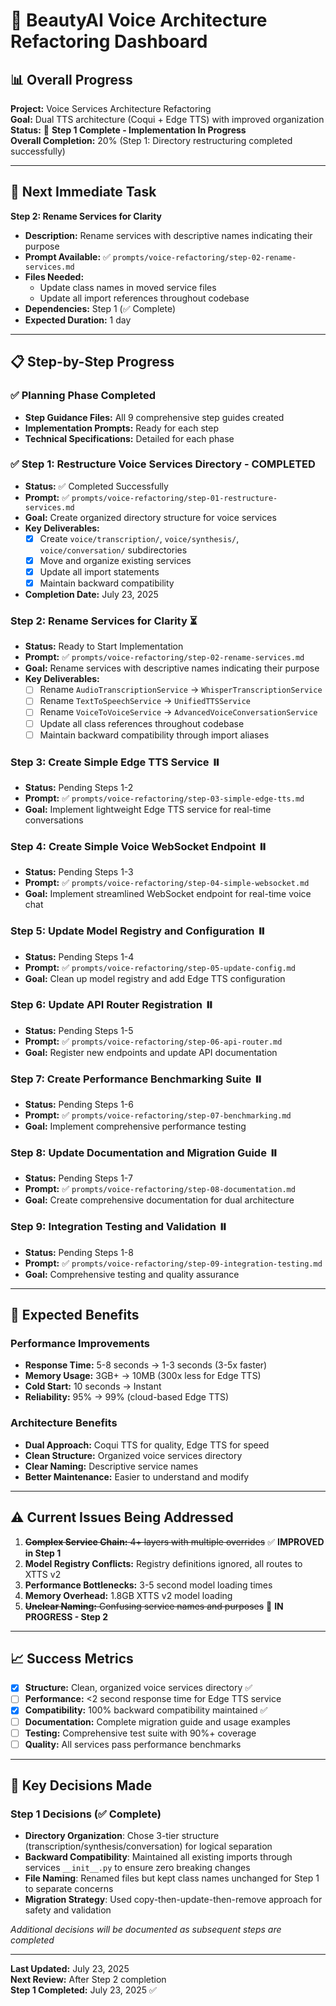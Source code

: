 # 🎤 BeautyAI Voice Architecture Refactoring Dashboard

## 📊 **Overall Progress**

**Project:** Voice Services Architecture Refactoring  
**Goal:** Dual TTS architecture (Coqui + Edge TTS) with improved organization  
**Status:** 🚧 **Step 1 Complete - Implementation In Progress**  
**Overall Completion:** 20% (Step 1: Directory restructuring completed successfully)

---

## 🎯 **Next Immediate Task**

**Step 2: Rename Services for Clarity**
- **Description:** Rename services with descriptive names indicating their purpose
- **Prompt Available:** ✅ `prompts/voice-refactoring/step-02-rename-services.md`
- **Files Needed:** 
  - Update class names in moved service files
  - Update all import references throughout codebase
- **Dependencies:** Step 1 (✅ Complete)
- **Expected Duration:** 1 day

---

## 📋 **Step-by-Step Progress**

### **✅ Planning Phase Completed**
- **Step Guidance Files:** All 9 comprehensive step guides created
- **Implementation Prompts:** Ready for each step
- **Technical Specifications:** Detailed for each phase

### **✅ Step 1: Restructure Voice Services Directory - COMPLETED**
- **Status:** ✅ Completed Successfully
- **Prompt:** ✅ `prompts/voice-refactoring/step-01-restructure-services.md`
- **Goal:** Create organized directory structure for voice services
- **Key Deliverables:**
  - [x] Create `voice/transcription/`, `voice/synthesis/`, `voice/conversation/` subdirectories
  - [x] Move and organize existing services
  - [x] Update all import statements
  - [x] Maintain backward compatibility
- **Completion Date:** July 23, 2025

### **Step 2: Rename Services for Clarity** ⏳
- **Status:** Ready to Start Implementation
- **Prompt:** ✅ `prompts/voice-refactoring/step-02-rename-services.md`
- **Goal:** Rename services with descriptive names indicating their purpose
- **Key Deliverables:**
  - [ ] Rename `AudioTranscriptionService` → `WhisperTranscriptionService`
  - [ ] Rename `TextToSpeechService` → `UnifiedTTSService`
  - [ ] Rename `VoiceToVoiceService` → `AdvancedVoiceConversationService`
  - [ ] Update all class references throughout codebase
  - [ ] Maintain backward compatibility through import aliases

### **Step 3: Create Simple Edge TTS Service** ⏸️
- **Status:** Pending Steps 1-2
- **Prompt:** ✅ `prompts/voice-refactoring/step-03-simple-edge-tts.md`
- **Goal:** Implement lightweight Edge TTS service for real-time conversations

### **Step 4: Create Simple Voice WebSocket Endpoint** ⏸️
- **Status:** Pending Steps 1-3
- **Prompt:** ✅ `prompts/voice-refactoring/step-04-simple-websocket.md`
- **Goal:** Implement streamlined WebSocket endpoint for real-time voice chat

### **Step 5: Update Model Registry and Configuration** ⏸️
- **Status:** Pending Steps 1-4
- **Prompt:** ✅ `prompts/voice-refactoring/step-05-update-config.md`
- **Goal:** Clean up model registry and add Edge TTS configuration

### **Step 6: Update API Router Registration** ⏸️
- **Status:** Pending Steps 1-5
- **Prompt:** ✅ `prompts/voice-refactoring/step-06-api-router.md`
- **Goal:** Register new endpoints and update API documentation

### **Step 7: Create Performance Benchmarking Suite** ⏸️
- **Status:** Pending Steps 1-6
- **Prompt:** ✅ `prompts/voice-refactoring/step-07-benchmarking.md`
- **Goal:** Implement comprehensive performance testing

### **Step 8: Update Documentation and Migration Guide** ⏸️
- **Status:** Pending Steps 1-7
- **Prompt:** ✅ `prompts/voice-refactoring/step-08-documentation.md`
- **Goal:** Create comprehensive documentation for dual architecture

### **Step 9: Integration Testing and Validation** ⏸️
- **Status:** Pending Steps 1-8
- **Prompt:** ✅ `prompts/voice-refactoring/step-09-integration-testing.md`
- **Goal:** Comprehensive testing and quality assurance

---

## 🚀 **Expected Benefits**

### **Performance Improvements**
- **Response Time:** 5-8 seconds → 1-3 seconds (3-5x faster)
- **Memory Usage:** 3GB+ → 10MB (300x less for Edge TTS)
- **Cold Start:** 10 seconds → Instant
- **Reliability:** 95% → 99% (cloud-based Edge TTS)

### **Architecture Benefits**
- **Dual Approach:** Coqui TTS for quality, Edge TTS for speed
- **Clean Structure:** Organized voice services directory
- **Clear Naming:** Descriptive service names
- **Better Maintenance:** Easier to understand and modify

---

## ⚠️ **Current Issues Being Addressed**

1. ~~**Complex Service Chain:** 4+ layers with multiple overrides~~ ✅ **IMPROVED in Step 1**
2. **Model Registry Conflicts:** Registry definitions ignored, all routes to XTTS v2
3. **Performance Bottlenecks:** 3-5 second model loading times  
4. **Memory Overhead:** 1.8GB XTTS v2 model loading
5. ~~**Unclear Naming:** Confusing service names and purposes~~ 🔄 **IN PROGRESS - Step 2**

---

## 📈 **Success Metrics**

- [x] **Structure:** Clean, organized voice services directory ✅
- [ ] **Performance:** <2 second response time for Edge TTS service
- [x] **Compatibility:** 100% backward compatibility maintained ✅
- [ ] **Documentation:** Complete migration guide and usage examples
- [ ] **Testing:** Comprehensive test suite with 90%+ coverage
- [ ] **Quality:** All services pass performance benchmarks

---

## 🎯 **Key Decisions Made**

### **Step 1 Decisions (✅ Complete)**
- **Directory Organization**: Chose 3-tier structure (transcription/synthesis/conversation) for logical separation
- **Backward Compatibility**: Maintained all existing imports through services `__init__.py` to ensure zero breaking changes
- **File Naming**: Renamed files but kept class names unchanged for Step 1 to separate concerns
- **Migration Strategy**: Used copy-then-update-then-remove approach for safety and validation

*Additional decisions will be documented as subsequent steps are completed*

---

**Last Updated:** July 23, 2025  
**Next Review:** After Step 2 completion  
**Step 1 Completed:** July 23, 2025 ✅
